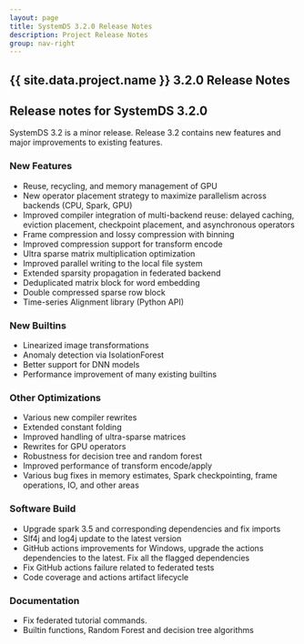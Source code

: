 ```yaml
---
layout: page
title: SystemDS 3.2.0 Release Notes
description: Project Release Notes
group: nav-right
---
```

<!--
{% comment %}
Licensed to the Apache Software Foundation (ASF) under one or more
contributor license agreements.  See the NOTICE file distributed with
this work for additional information regarding copyright ownership.
The ASF licenses this file to you under the Apache License, Version 2.0
(the "License"); you may not use this file except in compliance with
the License.  You may obtain a copy of the License at

http://www.apache.org/licenses/LICENSE-2.0

Unless required by applicable law or agreed to in writing, software
distributed under the License is distributed on an "AS IS" BASIS,
WITHOUT WARRANTIES OR CONDITIONS OF ANY KIND, either express or implied.
See the License for the specific language governing permissions and
limitations under the License.
{% endcomment %}
-->

<section class="full-stripe full-stripe--subpage-header clear-header">
  <div class="ml-container ml-container--horizontally-center">
    <div class="col col-12 content-group content-group--center-content content-group--center-align">
      <h1>{{ site.data.project.name }} 3.2.0 Release Notes</h1>
    </div>
  </div>
</section>

<section class="full-stripe full-stripe--alternate">
  <div class="ml-container">
    <div class="col col-12 content-group content-group--medium-bottom-margin" markdown="1">

## Release notes for SystemDS 3.2.0

SystemDS 3.2 is a minor release. Release 3.2 contains new features and major improvements to existing features.

### New Features

- Reuse, recycling, and memory management of GPU
- New operator placement strategy to maximize parallelism across backends (CPU, Spark, GPU)
- Improved compiler integration of multi-backend reuse: delayed caching, eviction placement, checkpoint placement, and asynchronous operators
- Frame compression and lossy compression with binning
- Improved compression support for transform encode
- Ultra sparse matrix multiplication optimization
- Improved parallel writing to the local file system
- Extended sparsity propagation in federated backend
- Deduplicated matrix block for word embedding
- Double compressed sparse row block
- Time-series Alignment library (Python API)


### New Builtins

- Linearized image transformations
- Anomaly detection via IsolationForest
- Better support for DNN models
- Performance improvement of many existing builtins


### Other Optimizations

- Various new compiler rewrites
- Extended constant folding
- Improved handling of ultra-sparse matrices
- Rewrites for GPU operators
- Robustness for decision tree and random forest
- Improved performance of transform encode/apply
- Various bug fixes in memory estimates, Spark checkpointing, frame operations, IO, and other areas


### Software Build

- Upgrade spark 3.5 and corresponding dependencies and fix imports
- Slf4j and log4j update to the latest version
- GitHub actions improvements for Windows, upgrade the actions dependencies to the latest. Fix all the flagged dependencies
- Fix GitHub actions failure related to federated tests
- Code coverage and actions artifact lifecycle


### Documentation

- Fix federated tutorial commands.
- Builtin functions, Random Forest and decision tree algorithms
